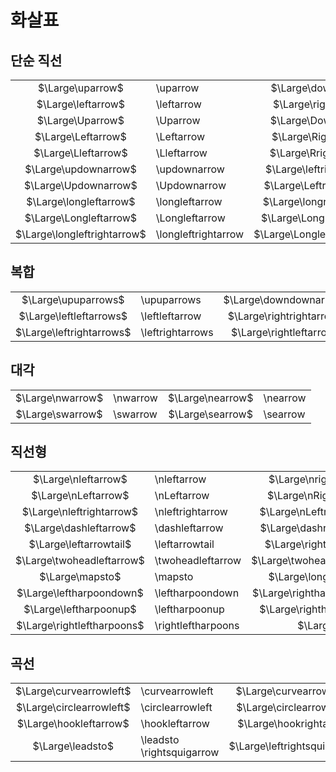 # 화살표
## 단순 직선
|||||
|:-:|:-|:-:|:-|
$\Large\uparrow$|\uparrow|$\Large\downarrow$|\downarrow
$\Large\leftarrow$|\leftarrow|$\Large\rightarrow$|\rightarrow
$\Large\Uparrow$|\Uparrow|$\Large\Downarrow$|\Downarrow
$\Large\Leftarrow$|\Leftarrow|$\Large\Rightarrow$|\Rightarrow
$\Large\Lleftarrow$|\Lleftarrow|$\Large\Rrightarrow$|\Rrightarrows
$\Large\updownarrow$|\updownarrow|$\Large\leftrightarrow$|\leftrightarrow
$\Large\Updownarrow$|\Updownarrow|$\Large\Leftrightarrow$|\Leftrightarrow
$\Large\longleftarrow$|\longleftarrow|$\Large\longrightarrow$|\longrightarrow
$\Large\Longleftarrow$|\Longleftarrow|$\Large\Longrightarrow$|\Longrightarrow
$\Large\longleftrightarrow$|\longleftrightarrow|$\Large\Longleftrightarrow$|\Longleftrightarrow

## 복합
|||||
|:-:|:-|:-:|:-|
$\Large\upuparrows$|\upuparrows|$\Large\downdownarrows$|\downdownarrows
$\Large\leftleftarrows$|\leftleftarrow|$\Large\rightrightarrows$|\rightrightarrows
$\Large\leftrightarrows$|\leftrightarrows|$\Large\rightleftarrows$|\rightleftarrows

## 대각
|||||
|:-:|:-|:-:|:-|
$\Large\nwarrow$|\nwarrow|$\Large\nearrow$|\nearrow
$\Large\swarrow$|\swarrow|$\Large\searrow$|\searrow

## 직선형
|||||
|:-:|:-|:-:|:-|
$\Large\nleftarrow$|\nleftarrow|$\Large\nrightarrow$|\nrightarrow
$\Large\nLeftarrow$|\nLeftarrow|$\Large\nRightarrow$|\nRightarrow
$\Large\nleftrightarrow$|\nleftrightarrow|$\Large\nLeftrightarrow$|\nLeftrightarrow
$\Large\dashleftarrow$|\dashleftarrow|$\Large\dashrightarrow$|\dashrightarrow
$\Large\leftarrowtail$|\leftarrowtail|$\Large\rightarrowtail$|\rightarrowtail
$\Large\twoheadleftarrow$|\twoheadleftarrow|$\Large\twoheadrightarrow$|\twoheadrightarrow
$\Large\mapsto$|\mapsto|$\Large\longmapsto$|\longmapsto
$\Large\leftharpoondown$|\leftharpoondown|$\Large\rightharpoondown$|\rightharpoondown
$\Large\leftharpoonup$|\leftharpoonup|$\Large\rightharpoonup$|\rightharpoonup
$\Large\rightleftharpoons$|\rightleftharpoons|$\Large$|

## 곡선
|||||
|:-:|:-|:-:|:-|
$\Large\curvearrowleft$|\curvearrowleft|$\Large\curvearrowright$|\curvearrowright
$\Large\circlearrowleft$|\circlearrowleft|$\Large\circlearrowright$|\circlearrowright
$\Large\hookleftarrow$|\hookleftarrow|$\Large\hookrightarrow$|\hookrightarrow
$\Large\leadsto$|\leadsto<br/>\rightsquigarrow|$\Large\leftrightsquigarrow$|\leftrightsquigarrow


